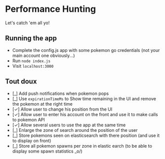 # Performance Hunting

Let's catch 'em all yo!

## Running the app

* Complete the config.js app with some pokemon go credentials (not your main account one obviously...)
* Run `node index.js`
* Visit `localhost:3000`

## Tout doux

* [\_] Add push notifications when pokemon pops
* [\_] Use `expirationTimeMs` to Show time remaining in the UI and remove the pokemon at the right time
* [✓] Allow user to change his position from the UI 
* [✓] Allow user to enter his account on the front and use it to make calls to pokemon API
* [✓] Allow several users to use the app at the same time
* [\_] Enlarge the zone of search around the position of the user
* [\_] Store pokemons seen on elasticsearch with there position (and use it to display on front)
* [\_] Store all pokemon spawns per zone in elastic earch (to be able to display some spawn statistics _o/)